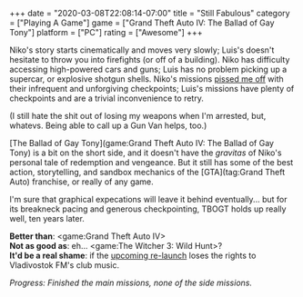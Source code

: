 +++
date = "2020-03-08T22:08:14-07:00"
title = "Still Fabulous"
category = ["Playing A Game"]
game = ["Grand Theft Auto IV: The Ballad of Gay Tony"]
platform = ["PC"]
rating = ["Awesome"]
+++

Niko's story starts cinematically and moves very slowly; Luis's doesn't hesitate to throw you into firefights (or off of a building).  Niko has difficulty accessing high-powered cars and guns; Luis has no problem picking up a supercar, or explosive shotgun shells.  Niko's missions [pissed me off](%site.BaseURL%2020/03/04/hey-cousin-lets-restart-the-mission/) with their infrequent and unforgiving checkpoints; Luis's missions have plenty of checkpoints and are a trivial inconvenience to retry.

(I still hate the shit out of losing my weapons when I'm arrested, but, whatevs.  Being able to call up a Gun Van helps, too.)

[The Ballad of Gay Tony](game:Grand Theft Auto IV: The Ballad of Gay Tony) is a bit on the short side, and it doesn't have the <i>gravitas</i> of Niko's personal tale of redemption and vengeance.  But it still has some of the best action, storytelling, and sandbox mechanics of the [GTA](tag:Grand Theft Auto) franchise, or really of any game.

I'm sure that graphical expecations will leave it behind eventually... but for its breakneck pacing and generous checkpointing, TBOGT holds up really well, ten years later.

<b>Better than</b>: <game:Grand Theft Auto IV>  
<b>Not as good as</b>: eh... <game:The Witcher 3: Wild Hunt>?  
<b>It'd be a real shame</b>: if the <a href="https://www.pcgamer.com/gta-4-returns-to-steam-on-march-19-without-multiplayer/">upcoming re-launch</a> loses the rights to Vladivostok FM's club music.

<i>Progress: Finished the main missions, none of the side missions.</i>
